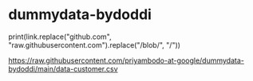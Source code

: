 # dummydata-bydoddi
print(link.replace("github.com", "raw.githubusercontent.com").replace("/blob/", "/"))

https://raw.githubusercontent.com/priyambodo-at-google/dummydata-bydoddi/main/data-customer.csv

